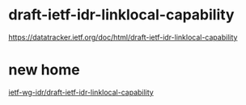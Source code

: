 # draft-ietf-idr-linklocal-capability

https://datatracker.ietf.org/doc/html/draft-ietf-idr-linklocal-capability

# new home

[ietf-wg-idr/draft-ietf-idr-linklocal-capability](https://github.com/ietf-wg-idr/draft-ietf-idr-linklocal-capability)
